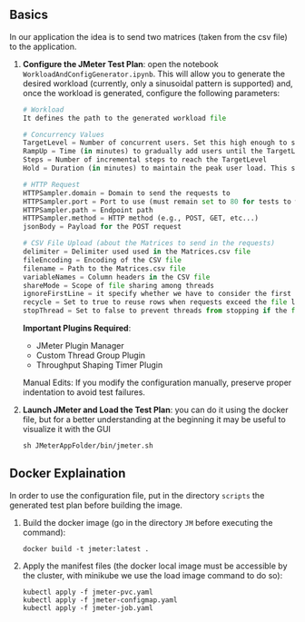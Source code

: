 ## Basics
In our application the idea is to send two matrices (taken from the csv file) to the application.

1. **Configure the JMeter Test Plan**: open the notebook `WorkloadAndConfigGenerator.ipynb`. This will allow you to generate the desired workload (currently, only a sinusoidal pattern is supported) and, once the workload is generated, configure the following parameters:

   ```python
   # Workload
   It defines the path to the generated workload file

   # Concurrency Values
   TargetLevel = Number of concurrent users. Set this high enough to support the throughput defined in the Throughput Shaping Timer (there is a mathematical formula to compute it but in general we can use this naive approach)
   RampUp = Time (in minutes) to gradually add users until the TargetLevel is reached
   Steps = Number of incremental steps to reach the TargetLevel
   Hold = Duration (in minutes) to maintain the peak user load. This should match the observation time

   # HTTP Request
   HTTPSampler.domain = Domain to send the requests to
   HTTPSampler.port = Port to use (must remain set to 80 for tests to work)
   HTTPSampler.path = Endpoint path
   HTTPSampler.method = HTTP method (e.g., POST, GET, etc...)
   jsonBody = Payload for the POST request

   # CSV File Upload (about the Matrices to send in the requests)
   delimiter = Delimiter used used in the Matrices.csv file
   fileEncoding = Encoding of the CSV file
   filename = Path to the Matrices.csv file
   variableNames = Column headers in the CSV file
   shareMode = Scope of file sharing among threads
   ignoreFirstLine = it specify whether we have to consider the first row of the Matrices.csv file or not (spoiler: we have to do it)
   recycle = Set to true to reuse rows when requests exceed the file length
   stopThread = Set to false to prevent threads from stopping if the file ends
   ```

    **Important Plugins Required**:

     - JMeter Plugin Manager
     - Custom Thread Group Plugin
     - Throughput Shaping Timer Plugin
                  

    Manual Edits: If you modify the configuration manually, preserve proper indentation to avoid test failures.

2. **Launch JMeter and Load the Test Plan**: you can do it using the docker file, but for a better understanding at the beginning it may be useful to visualize it with the GUI

   ```shell
   sh JMeterAppFolder/bin/jmeter.sh
   ```


## Docker Explaination

In order to use the configuration file, put in the directory `scripts` the generated test plan before building the image.

1. Build the docker image (go in the directory `JM` before executing the command):

   ```shell
   docker build -t jmeter:latest .
   ```

2. Apply the manifest files (the docker local image must be accessible by the cluster, with minikube we use the load image command to do so):

   ```shell
   kubectl apply -f jmeter-pvc.yaml
   kubectl apply -f jmeter-configmap.yaml
   kubectl apply -f jmeter-job.yaml
   ```


